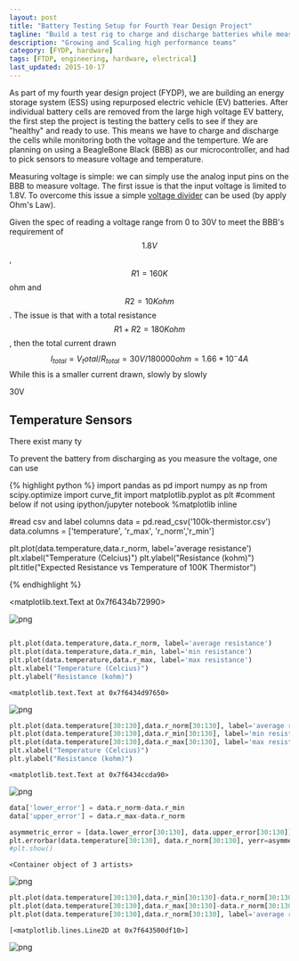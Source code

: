 ```yaml
---
layout: post
title: "Battery Testing Setup for Fourth Year Design Project"
tagline: "Build a test rig to charge and discharge batteries while measuring temperature and voltage"
description: "Growing and Scaling high performance teams"
category: [FYDP, hardware] 
tags: [FTDP, engineering, hardware, electrical]
last_updated: 2015-10-17
---
```


As part of my fourth year design project (FYDP), we are building an energy storage system (ESS) using repurposed electric vehicle (EV) batteries.  After individual battery cells are removed from the large high voltage EV battery, the first step the project is testing the battery cells to see if they are "healthy" and ready to use.  This means we have to charge and discharge the cells while monitoring both the voltage and the temperture.  We are planning on using a BeagleBone Black (BBB) as our microcontroller, and had to pick sensors to measure voltage and temperature.

Measuring voltage is simple: we can simply use the analog input pins on the BBB to measure voltage.  The first issue is that the input voltage is limited to 1.8V.  To overcome this issue a simple [voltage divider](https://learn.sparkfun.com/tutorials/voltage-dividers) can be used (by apply Ohm's Law).

Given the spec of reading a voltage range from 0 to 30V to meet the BBB's requirement of $$1.8 V$$, $$R1 = 160K$$ ohm and $$R2 = 10K ohm$$.  The issue is that with a total resistance $$R1 + R2 = 180K ohm$$, then the total current drawn $$I_{total} = {V_total} / R_{total} = 30V / 180000 ohm = 1.66*10^-4 A$$ While this is a smaller current drawn, slowly by slowly 

30V 

## Temperature Sensors

There exist many ty








To prevent the battery from discharging as you measure the voltage, one can use 


{% highlight python %}
import pandas as pd
import numpy as np
from scipy.optimize import curve_fit
import matplotlib.pyplot as plt
#comment below if not using ipython/jupyter notebook
%matplotlib inline 

#read csv and label columns
data = pd.read_csv('100k-thermistor.csv')
data.columns = ['temperature', 'r_max', 'r_norm','r_min']

plt.plot(data.temperature,data.r_norm, label='average resistance')
plt.xlabel("Temperature (Celcius)")
plt.ylabel("Resistance (kohm)")
plt.title("Expected Resistance vs Temperature of 100K Thermistor")

{% endhighlight %}



<matplotlib.text.Text at 0x7f6434b72990>




![png](output_1_1.png)



```python

```


```python
plt.plot(data.temperature,data.r_norm, label='average resistance')
plt.plot(data.temperature,data.r_min, label='min resistance')
plt.plot(data.temperature,data.r_max, label='max resistance')
plt.xlabel("Temperature (Celcius)")
plt.ylabel("Resistance (kohm)")
```




    <matplotlib.text.Text at 0x7f6434d97650>




![png](output_3_1.png)



```python
plt.plot(data.temperature[30:130],data.r_norm[30:130], label='average resistance')
plt.plot(data.temperature[30:130],data.r_min[30:130], label='min resistance')
plt.plot(data.temperature[30:130],data.r_max[30:130], label='max resistance')
plt.xlabel("Temperature (Celcius)")
plt.ylabel("Resistance (kohm)")
```




    <matplotlib.text.Text at 0x7f6434ccda90>




![png](output_4_1.png)



```python
data['lower_error'] = data.r_norm-data.r_min
data['upper_error'] = data.r_max-data.r_norm

asymmetric_error = [data.lower_error[30:130], data.upper_error[30:130]]
plt.errorbar(data.temperature[30:130], data.r_norm[30:130], yerr=asymmetric_error, ecolor='r')
#plt.show()

```




    <Container object of 3 artists>




![png](output_5_1.png)



```python
plt.plot(data.temperature[30:130],data.r_min[30:130]-data.r_norm[30:130], label='lower error')
plt.plot(data.temperature[30:130],data.r_max[30:130]-data.r_norm[30:130], label='upper error')
plt.plot(data.temperature[30:130],data.r_norm[30:130], label='average resistance')

```




    [<matplotlib.lines.Line2D at 0x7f643500df10>]




![png](output_6_1.png)

